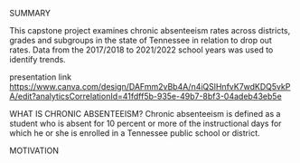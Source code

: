 SUMMARY

This capstone project examines chronic absenteeism rates across districts, grades and subgroups in the state of Tennessee in relation to drop out rates.  Data from the 2017/2018 to 2021/2022 school years was used to identify trends. 


presentation link 
https://www.canva.com/design/DAFmm2vBb4A/n4iQSlHnfvK7wdKDQ5vkPA/edit?analyticsCorrelationId=41fdff5b-935e-49b7-8bf3-04adeb43eb5e




WHAT IS CHRONIC ABSENTEEISM?
Chronic absenteeism is defined as a student who is absent for 10 percent or more of the instructional days for which he or she is enrolled in a Tennessee public school or district.



MOTIVATION
